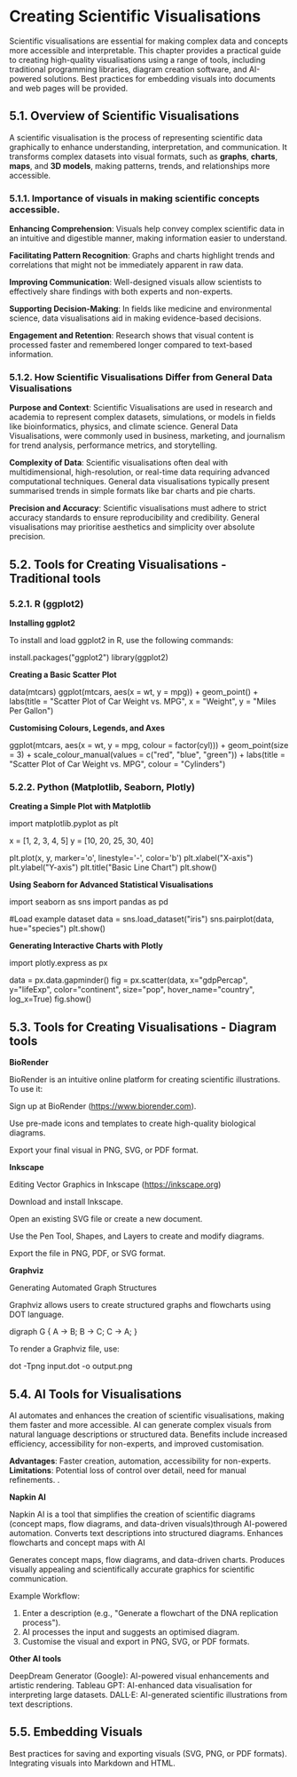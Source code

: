 # Creating Scientific Visualisations

Scientific visualisations are essential for making complex data and concepts more accessible and interpretable. This chapter provides a practical guide to creating high-quality visualisations using a range of tools, including traditional programming libraries, diagram creation software, and AI-powered solutions. Best practices for embedding visuals into documents and web pages will be provided.

## 5.1. Overview of Scientific Visualisations

A scientific visualisation is the process of representing scientific data graphically to enhance understanding, interpretation, and communication. It transforms complex datasets into visual formats, such as **graphs**, **charts**, **maps**, and **3D models**, making patterns, trends, and relationships more accessible.


### 5.1.1. Importance of visuals in making scientific concepts accessible.

**Enhancing Comprehension**: Visuals help convey complex scientific data in an intuitive and digestible manner, making information easier to understand.

**Facilitating Pattern Recognition**: Graphs and charts highlight trends and correlations that might not be immediately apparent in raw data.

**Improving Communication**: Well-designed visuals allow scientists to effectively share findings with both experts and non-experts.

**Supporting Decision-Making**: In fields like medicine and environmental science, data visualisations aid in making evidence-based decisions.

**Engagement and Retention**: Research shows that visual content is processed faster and remembered longer compared to text-based information.


### 5.1.2. How Scientific Visualisations Differ from General Data Visualisations

**Purpose and Context**: Scientific Visualisations are used in research and academia to represent complex datasets, simulations, or models in fields like bioinformatics, physics, and climate science. General Data Visualisations, were commonly used in business, marketing, and journalism for trend analysis, performance metrics, and storytelling.

**Complexity of Data**: Scientific visualisations often deal with multidimensional, high-resolution, or real-time data requiring advanced computational techniques. General data visualisations typically present summarised trends in simple formats like bar charts and pie charts.

**Precision and Accuracy**: Scientific visualisations must adhere to strict accuracy standards to ensure reproducibility and credibility. General visualisations may prioritise aesthetics and simplicity over absolute precision.


## 5.2. Tools for Creating Visualisations - Traditional tools

### 5.2.1. R (ggplot2)

**Installing ggplot2**

To install and load ggplot2 in R, use the following commands:

install.packages("ggplot2")
library(ggplot2)

**Creating a Basic Scatter Plot**

data(mtcars)
ggplot(mtcars, aes(x = wt, y = mpg)) +
  geom_point() +
  labs(title = "Scatter Plot of Car Weight vs. MPG", x = "Weight", y = "Miles Per Gallon")

**Customising Colours, Legends, and Axes**

ggplot(mtcars, aes(x = wt, y = mpg, colour = factor(cyl))) +
  geom_point(size = 3) +
  scale_colour_manual(values = c("red", "blue", "green")) +
  labs(title = "Scatter Plot of Car Weight vs. MPG", colour = "Cylinders")

### 5.2.2. Python (Matplotlib, Seaborn, Plotly)

**Creating a Simple Plot with Matplotlib**

import matplotlib.pyplot as plt

x = [1, 2, 3, 4, 5]
y = [10, 20, 25, 30, 40]

plt.plot(x, y, marker='o', linestyle='-', color='b')
plt.xlabel("X-axis")
plt.ylabel("Y-axis")
plt.title("Basic Line Chart")
plt.show()

**Using Seaborn for Advanced Statistical Visualisations**

import seaborn as sns
import pandas as pd

#Load example dataset
data = sns.load_dataset("iris")
sns.pairplot(data, hue="species")
plt.show()

**Generating Interactive Charts with Plotly**

import plotly.express as px

data = px.data.gapminder()
fig = px.scatter(data, x="gdpPercap", y="lifeExp", color="continent", size="pop", hover_name="country", log_x=True)
fig.show()

## 5.3. Tools for Creating Visualisations - Diagram tools

**BioRender**

BioRender is an intuitive online platform for creating scientific illustrations. To use it:

Sign up at BioRender (https://www.biorender.com).

Use pre-made icons and templates to create high-quality biological diagrams.

Export your final visual in PNG, SVG, or PDF format.

**Inkscape**

Editing Vector Graphics in Inkscape (https://inkscape.org)

Download and install Inkscape.

Open an existing SVG file or create a new document.

Use the Pen Tool, Shapes, and Layers to create and modify diagrams.

Export the file in PNG, PDF, or SVG format.

**Graphviz**

Generating Automated Graph Structures

Graphviz allows users to create structured graphs and flowcharts using DOT language.

digraph G {
    A -> B;
    B -> C;
    C -> A;
}

To render a Graphviz file, use:

dot -Tpng input.dot -o output.png


## 5.4. AI Tools for Visualisations
AI automates and enhances the creation of scientific visualisations, making them faster and more accessible.
AI can generate complex visuals from natural language descriptions or structured data.
Benefits include increased efficiency, accessibility for non-experts, and improved customisation.


**Advantages**: Faster creation, automation, accessibility for non-experts.
**Limitations**: Potential loss of control over detail, need for manual refinements.
.

**Napkin AI**

Napkin AI is a tool that simplifies the creation of scientific diagrams (concept maps, flow diagrams, and data-driven visuals)through AI-powered automation.
Converts text descriptions into structured diagrams. Enhances flowcharts and concept maps with AI

Generates concept maps, flow diagrams, and data-driven charts.
Produces visually appealing and scientifically accurate graphics for scientific communication.

Example Workflow:
1. Enter a description (e.g., "Generate a flowchart of the DNA replication process").
2. AI processes the input and suggests an optimised diagram.
3. Customise the visual and export in PNG, SVG, or PDF formats.

**Other AI tools**

DeepDream Generator (Google): AI-powered visual enhancements and artistic rendering.
Tableau GPT: AI-enhanced data visualisation for interpreting large datasets.
DALL·E: AI-generated scientific illustrations from text descriptions.


## 5.5. Embedding Visuals

Best practices for saving and exporting visuals (SVG, PNG, or PDF formats).
Integrating visuals into Markdown and HTML.
